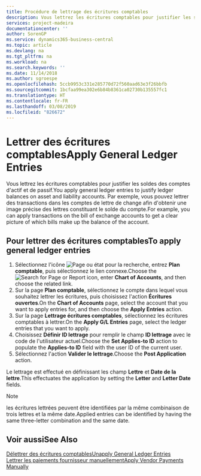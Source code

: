 ```yaml
---
title: Procédure de lettrage des écritures comptables
description: Vous lettrez les écritures comptables pour justifier les soldes des comptes d'actif et de passif.
services: project-madeira
documentationcenter: ''
author: SorenGP
ms.service: dynamics365-business-central
ms.topic: article
ms.devlang: na
ms.tgt_pltfrm: na
ms.workload: na
ms.search.keywords: ''
ms.date: 11/14/2018
ms.author: sgroespe
ms.openlocfilehash: 5ccb9953c331e285770d72f560aad63e3f26bbfb
ms.sourcegitcommit: 1bcfaa99ea302e6b84b8361ca02730b135557fc1
ms.translationtype: HT
ms.contentlocale: fr-FR
ms.lasthandoff: 03/08/2019
ms.locfileid: "826672"
---
```

# <a name="apply-general-ledger-entries"></a><span data-ttu-id="74c5e-103">Lettrer des écritures comptables</span><span class="sxs-lookup"><span data-stu-id="74c5e-103">Apply General Ledger Entries</span></span>
<span data-ttu-id="74c5e-104">Vous lettrez les écritures comptables pour justifier les soldes des comptes d'actif et de passif.</span><span class="sxs-lookup"><span data-stu-id="74c5e-104">You apply general ledger entries to justify ledger balances on asset and liability accounts.</span></span> <span data-ttu-id="74c5e-105">Par exemple, vous pouvez lettrer des transactions dans les comptes de lettre de change afin d'obtenir une image précise des lettres constituant le solde du compte.</span><span class="sxs-lookup"><span data-stu-id="74c5e-105">For example, you can apply transactions on the bill of exchange accounts to get a clear picture of which bills make up the balance of the account.</span></span>  

## <a name="to-apply-general-ledger-entries"></a><span data-ttu-id="74c5e-106">Pour lettrer des écritures comptables</span><span class="sxs-lookup"><span data-stu-id="74c5e-106">To apply general ledger entries</span></span>  

1.  <span data-ttu-id="74c5e-107">Sélectionnez l'icône ![Page ou état pour la recherche](../../media/ui-search/search_small.png "Page ou état pour la recherche"), entrez **Plan comptable**, puis sélectionnez le lien connexe.</span><span class="sxs-lookup"><span data-stu-id="74c5e-107">Choose the ![Search for Page or Report](../../media/ui-search/search_small.png "Search for Page or Report icon") icon, enter **Chart of Accounts**, and then choose the related link.</span></span>  
2.  <span data-ttu-id="74c5e-108">Sur la page **Plan comptable**, sélectionnez le compte dans lequel vous souhaitez lettrer les écritures, puis choisissez l'action **Écritures ouvertes**.</span><span class="sxs-lookup"><span data-stu-id="74c5e-108">On the **Chart of Accounts** page, select the account that you want to apply entries for, and then choose the **Apply Entries** action.</span></span>  
3.  <span data-ttu-id="74c5e-109">Sur la page **Lettrage écritures comptables**, sélectionnez les écritures comptables à lettrer.</span><span class="sxs-lookup"><span data-stu-id="74c5e-109">On the **Apply G/L Entries** page, select the ledger entries that you want to apply.</span></span>  
4.  <span data-ttu-id="74c5e-110">Choisissez **Définir ID lettrage** pour remplir le champ **ID lettrage** avec le code de l'utilisateur actuel.</span><span class="sxs-lookup"><span data-stu-id="74c5e-110">Choose the **Set Applies-to ID** action to populate the **Applies-to ID** field with the user ID of the current user.</span></span>  
5.  <span data-ttu-id="74c5e-111">Sélectionnez l'action **Valider le lettrage**.</span><span class="sxs-lookup"><span data-stu-id="74c5e-111">Choose the **Post Application** action.</span></span>  

<span data-ttu-id="74c5e-112">Le lettrage est effectué en définissant les champ **Lettre** et **Date de la lettre**.</span><span class="sxs-lookup"><span data-stu-id="74c5e-112">This effectuates the application by setting the **Letter** and **Letter Date** fields.</span></span>  

> [!NOTE]  
>  <span data-ttu-id="74c5e-113">les écritures lettrées peuvent être identifiées par la même combinaison de trois lettres et la même date.</span><span class="sxs-lookup"><span data-stu-id="74c5e-113">Applied entries can be identified by having the same three-letter combination and the same date.</span></span>

## <a name="see-also"></a><span data-ttu-id="74c5e-114">Voir aussi</span><span class="sxs-lookup"><span data-stu-id="74c5e-114">See Also</span></span>  
[<span data-ttu-id="74c5e-115">Délettrer des écritures comptables</span><span class="sxs-lookup"><span data-stu-id="74c5e-115">Unapply General Ledger Entries</span></span>](how-to-unapply-general-ledger-entries.md)  
[<span data-ttu-id="74c5e-116">Lettrer les paiements fournisseur manuellement</span><span class="sxs-lookup"><span data-stu-id="74c5e-116">Apply Vendor Payments Manually</span></span>](../../payables-how-apply-purchase-transactions-manually.md)
